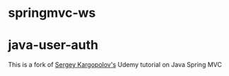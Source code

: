 # springmvc-ws

# java-user-auth

This is a fork of [Sergey Kargopolov's](https://github.com/simplyi/springmvc-ws) Udemy tutorial on Java Spring MVC

